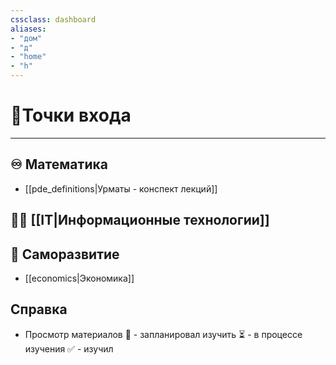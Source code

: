 ```yaml
---
cssclass: dashboard
aliases: 
- "дом"
- "д"
- "home"
- "h"
---
```

# 🚪Точки входа
***

## ♾️ Математика

- [[pde_definitions|Урматы - конспект лекций]]

## 👨‍💻 [[IT|Информационные технологии]]


## 📖 Саморазвитие 

- [[economics|Экономика]]

## Справка

- Просмотр материалов
	🔖 - запланировал изучить
	⏳ - в процессе изучения
	✅ - изучил